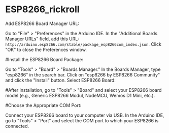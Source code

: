 # ESP8266_rickroll
Add ESP8266 Board Manager URL:

Go to "File" > "Preferences" in the Arduino IDE.
In the "Additional Boards Manager URLs" field, add this URL: ```http://arduino.esp8266.com/stable/package_esp8266com_index.json```.
Click "OK" to close the Preferences window.

#Install the ESP8266 Board Package:

Go to "Tools" > "Board" > "Boards Manager."
In the Boards Manager, type "esp8266" in the search bar.
Click on "esp8266 by ESP8266 Community" and click the "Install" button.
Select ESP8266 Board:

#After installation, go to "Tools" > "Board" and select your ESP8266 board model (e.g., Generic ESP8266 Modul, NodeMCU, Wemos D1 Mini, etc.).

#Choose the Appropriate COM Port:

Connect your ESP8266 board to your computer via USB.
In the Arduino IDE, go to "Tools" > "Port" and select the COM port to which your ESP8266 is connected.
